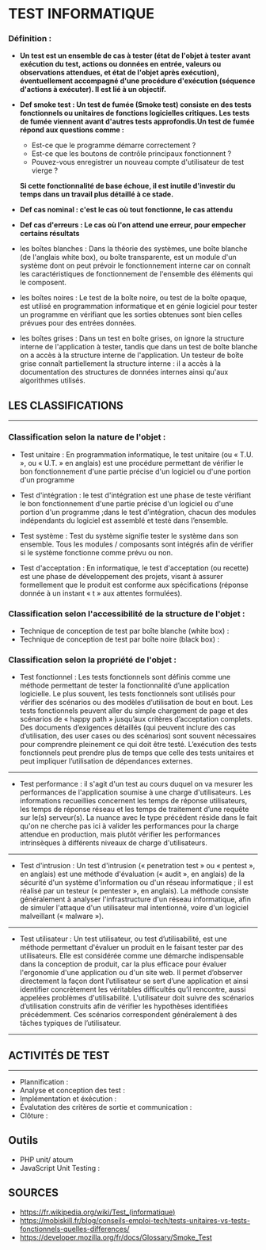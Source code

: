 # TEST INFORMATIQUE

### Définition :

- **Un test est un ensemble de cas à tester (état de l'objet à tester avant exécution du test, actions ou données en entrée, valeurs ou observations attendues, et état de l'objet après exécution), éventuellement accompagné d'une procédure d'exécution (séquence d'actions à exécuter). Il est lié à un objectif.**

- **Def smoke test : Un test de fumée (Smoke test) consiste en des tests fonctionnels ou unitaires de fonctions logicielles critiques. Les tests de fumée viennent avant d'autres tests approfondis.Un test de fumée répond aux questions comme :**

  - Est-ce que le programme démarre correctement ?
  - Est-ce que les boutons de contrôle principaux fonctionnent ?
  - Pouvez-vous enregistrer un nouveau compte d'utilisateur de test vierge ?

  **Si cette fonctionnalité de base échoue, il est inutile d'investir du temps dans un travail plus détaillé à ce stade.**

- **Def cas nominal : c'est le cas où tout fonctionne, le cas attendu**

- **Def cas d'erreurs : Le cas où l'on attend une erreur, pour empecher certains résultats**

- les boîtes blanches : Dans la théorie des systèmes, une boîte blanche (de l'anglais white box), ou boîte transparente, est un module d'un système dont on peut prévoir le fonctionnement interne car on connaît les caractéristiques de fonctionnement de l'ensemble des éléments qui le composent.

- les boîtes noires : Le test de la boîte noire, ou test de la boîte opaque, est utilisé en programmation informatique et en génie logiciel pour tester un programme en vérifiant que les sorties obtenues sont bien celles prévues pour des entrées données.

- les boîtes grises : Dans un test en boîte grises, on ignore la structure interne de l'application à tester, tandis que dans un test de boîte blanche on a accès à la structure interne de l'application. Un testeur de boîte grise connaît partiellement la structure interne : il a accès à la documentation des structures de données internes ainsi qu'aux algorithmes utilisés.

## LES CLASSIFICATIONS

---

### Classification selon la nature de l'objet :

- Test unitaire : En programmation informatique, le test unitaire (ou « T.U. », ou « U.T. » en anglais) est une procédure permettant de vérifier le bon fonctionnement d'une partie précise d'un logiciel ou d'une portion d'un programme

- Test d'intégration : le test d'intégration est une phase de teste vérifiant le bon fonctionnement d'une partie précise d'un logiciel ou d'une portion d'un programme ;dans le test d’intégration, chacun des modules indépendants du logiciel est assemblé et testé dans l’ensemble.

- Test système : Test du système signifie tester le système dans son ensemble. Tous les modules / composants sont intégrés afin de vérifier si le système fonctionne comme prévu ou non.

- Test d'acceptation : En informatique, le test d'acceptation (ou recette) est une phase de développement des projets, visant à assurer formellement que le produit est conforme aux spécifications (réponse donnée à un instant « t » aux attentes formulées).

### Classification selon l'accessibilité de la structure de l'objet :

- Technique de conception de test par boîte blanche (white box) :
- Technique de conception de test par boîte noire (black box) :

### Classification selon la propriété de l'objet :

- Test fonctionnel : Les tests fonctionnels sont définis comme une méthode permettant de tester la fonctionnalité d’une application logicielle. Le plus souvent, les tests fonctionnels sont utilisés pour vérifier des scénarios ou des modèles d’utilisation de bout en bout. Les tests fonctionnels peuvent aller du simple chargement de page et des scénarios de « happy path » jusqu’aux critères d’acceptation complets. Des documents d’exigences détaillés (qui peuvent inclure des cas d’utilisation, des user cases ou des scénarios) sont souvent nécessaires pour comprendre pleinement ce qui doit être testé. L’exécution des tests fonctionnels peut prendre plus de temps que celle des tests unitaires et peut impliquer l’utilisation de dépendances externes.

---

- Test performance : il s'agit d'un test au cours duquel on va mesurer les performances de l'application soumise à une charge d'utilisateurs. Les informations recueillies concernent les temps de réponse utilisateurs, les temps de réponse réseau et les temps de traitement d’une requête sur le(s) serveur(s). La nuance avec le type précédent réside dans le fait qu'on ne cherche pas ici à valider les performances pour la charge attendue en production, mais plutôt vérifier les performances intrinsèques à différents niveaux de charge d'utilisateurs.

---

- Test d'intrusion : Un test d'intrusion (« penetration test » ou « pentest », en anglais) est une méthode d'évaluation (« audit », en anglais) de la sécurité d'un système d'information ou d'un réseau informatique ; il est réalisé par un testeur (« pentester », en anglais). La méthode consiste généralement à analyser l'infrastructure d'un réseau informatique, afin de simuler l'attaque d'un utilisateur mal intentionné, voire d'un logiciel malveillant (« malware »).

---

- Test utilisateur :
  Un test utilisateur, ou test d’utilisabilité, est une méthode permettant d'évaluer un produit en le faisant tester par des utilisateurs. Elle est considérée comme une démarche indispensable dans la conception de produit, car la plus efficace pour évaluer l'ergonomie d'une application ou d'un site web. Il permet d’observer directement la façon dont l’utilisateur se sert d’une application et ainsi identifier concrètement les véritables difficultés qu’il rencontre, aussi appelées problèmes d'utilisabilité. L'utilisateur doit suivre des scénarios d’utilisation construits afin de vérifier les hypothèses identifiées précédemment. Ces scénarios correspondent généralement à des tâches typiques de l’utilisateur.

---

## ACTIVITÉS DE TEST

---

- Plannification :
- Analyse et conception des test :
- Implémentation et éxécution :
- Évalutation des critères de sortie et communication :
- Clôture :

## Outils

- PHP unit/ atoum
- JavaScript Unit Testing :

## SOURCES

- https://fr.wikipedia.org/wiki/Test_(informatique)
- https://mobiskill.fr/blog/conseils-emploi-tech/tests-unitaires-vs-tests-fonctionnels-quelles-differences/
- https://developer.mozilla.org/fr/docs/Glossary/Smoke_Test

